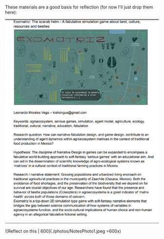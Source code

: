These materials are a good basis for reflection (for now I'll just drop them here):

![Reflect on this | 450](./design-documents/exomatriz_ideation-1.png)


![Reflect on this | 600](./photos/NotesPhoto1.jpeg =600x)